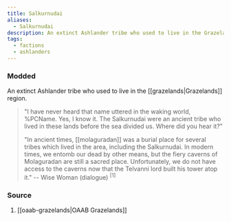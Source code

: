 ```yaml
---
title: Salkurnudai
aliases:
  - Salkurnudai
description: An extinct Ashlander tribe who used to live in the Grazelands region.
tags:
  - factions
  - ashlanders
---
```

### Modded
An extinct Ashlander tribe who used to live in the [[grazelands|Grazelands]] region.

> "I have never heard that name uttered in the waking world, %PCName. Yes, I know it. The Salkurnudai were an ancient tribe who lived in these lands before the sea divided us. Where did you hear it?"
> 
> "In ancient times, [[molaguradan]] was a burial place for several tribes which lived in the area, including the Salkurnudai. In modern times, we entomb our dead by other means, but the fiery caverns of Molaguradan are still a sacred place. Unfortunately, we do not have access to the caverns now that the Telvanni lord built his tower atop it."
> -- Wise Woman (dialogue) <sup>[1]</sup>
### Source
1. [[oaab-grazelands|OAAB Grazelands]]
